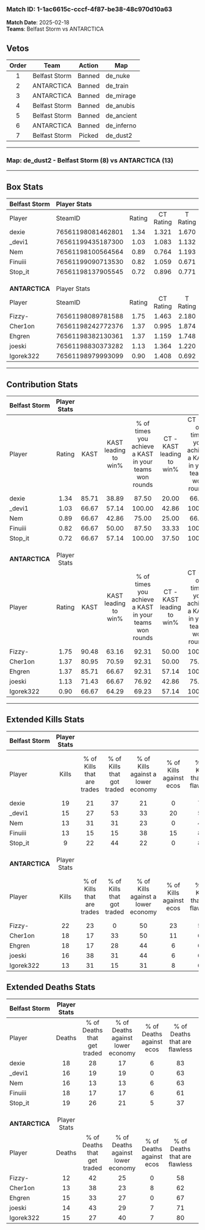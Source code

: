 ### Match ID: 1-1ac6615c-cccf-4f87-be38-48c970d10a63  
**Match Date**: 2025-02-18  
**Teams**: Belfast Storm vs ANTARCTICA  

## Vetos  

| Order | Team | Action | Map |
| :---: | :--: | :----: | --- |
| 1 | Belfast Storm | Banned | de_nuke |
| 2 | ANTARCTICA | Banned | de_train |
| 3 | ANTARCTICA | Banned | de_mirage |
| 4 | Belfast Storm | Banned | de_anubis |
| 5 | Belfast Storm | Banned | de_ancient |
| 6 | ANTARCTICA | Banned | de_inferno |
| 7 | Belfast Storm | Picked | de_dust2 |

---  

### **Map**: de_dust2 - Belfast Storm (8) vs ANTARCTICA (13)  
---  

## Box Stats  

| **Belfast Storm** | Player Stats      |        |           |          |       |       |       |         |        |      |     |
| :- | :- | :-: | :-: | :-: | :-: | :-: | :-: | :-: | :-: | :-: | :-: |
| Player            | SteamID           | Rating | CT Rating | T Rating | KAST  |  ADR  | Kills | Assists | Deaths | K/D  | HS% |
| dexie             | 76561198081462801 |  1.34  |   1.321   |  1.670   | 85.71 | 93.1  |  19   |    7    |   18   | 1.06 | 42  |
| _devi1            | 76561199435187300 |  1.03  |   1.083   |  1.132   | 66.67 | 77.9  |  15   |    4    |   16   | 0.94 | 46  |
| Nem               | 76561198100564564 |  0.89  |   0.764   |  1.193   | 66.67 | 63.4  |  13   |    3    |   16   | 0.81 | 69  |
| Finuiii           | 76561199090713530 |  0.82  |   1.059   |  0.671   | 66.67 | 55.0  |  13   |    3    |   18   | 0.72 | 38  |
| Stop_it           | 76561198137905545 |  0.72  |   0.896   |  0.771   | 66.67 | 79.8  |   9   |    5    |   19   | 0.47 | 55  |
|                   |                   |        |           |          |       |       |       |         |        |      |     |
|                   |                   |        |           |          |       |       |       |         |        |      |     |
|                   |                   |        |           |          |       |       |       |         |        |      |     |
| **ANTARCTICA**    | Player Stats      |        |           |          |       |       |       |         |        |      |     |
| Player            | SteamID           | Rating | CT Rating | T Rating | KAST  |  ADR  | Kills | Assists | Deaths | K/D  | HS% |
| Fizzy-            | 76561198089781588 |  1.75  |   1.463   |  2.180   | 90.48 | 123.2 |  22   |    6    |   12   | 1.83 | 50  |
| Cher1on           | 76561198242772376 |  1.37  |   0.995   |  1.874   | 80.95 | 90.3  |  18   |    3    |   13   | 1.38 | 83  |
| Ehgren            | 76561198382130361 |  1.37  |   1.159   |  1.748   | 85.71 | 91.5  |  18   |    6    |   15   | 1.20 | 66  |
| joeski            | 76561198830373282 |  1.13  |   1.364   |  1.220   | 71.43 | 70.5  |  16   |    3    |   14   | 1.14 | 62  |
| Igorek322         | 76561198979993099 |  0.90  |   1.408   |  0.692   | 66.67 | 57.2  |  13   |    2    |   15   | 0.87 | 30  |
---  

## Contribution Stats  

| **Belfast Storm** | Player Stats |       |                      |                                                        |                           |                                                             |                          |                                                            |
| :- | :-: | :-: | :-: | :-: | :-: | :-: | :-: | :-: |
| Player            |    Rating    | KAST  | KAST leading to win% | % of times you achieve a KAST in your teams won rounds | CT - KAST leading to win% | CT - % of times you achieve a KAST in your teams won rounds | T - KAST leading to win% | T - % of times you achieve a KAST in your teams won rounds |
| dexie             |     1.34     | 85.71 |        38.89         |                         87.50                          |           20.00           |                            66.67                            |          62.50           |                           100.00                           |
| _devi1            |     1.03     | 66.67 |        57.14         |                         100.00                         |           42.86           |                           100.00                            |          71.43           |                           100.00                           |
| Nem               |     0.89     | 66.67 |        42.86         |                         75.00                          |           25.00           |                            66.67                            |          66.67           |                           80.00                            |
| Finuiii           |     0.82     | 66.67 |        50.00         |                         87.50                          |           33.33           |                           100.00                            |          80.00           |                           80.00                            |
| Stop_it           |     0.72     | 66.67 |        57.14         |                         100.00                         |           37.50           |                           100.00                            |          83.33           |                           100.00                           |
|                   |              |       |                      |                                                        |                           |                                                             |                          |                                                            |
|                   |              |       |                      |                                                        |                           |                                                             |                          |                                                            |
|                   |              |       |                      |                                                        |                           |                                                             |                          |                                                            |
| **ANTARCTICA**    | Player Stats |       |                      |                                                        |                           |                                                             |                          |                                                            |
| Player            |    Rating    | KAST  | KAST leading to win% | % of times you achieve a KAST in your teams won rounds | CT - KAST leading to win% | CT - % of times you achieve a KAST in your teams won rounds | T - KAST leading to win% | T - % of times you achieve a KAST in your teams won rounds |
| Fizzy-            |     1.75     | 90.48 |        63.16         |                         92.31                          |           50.00           |                           100.00                            |          72.73           |                           88.89                            |
| Cher1on           |     1.37     | 80.95 |        70.59         |                         92.31                          |           50.00           |                            75.00                            |          81.82           |                           100.00                           |
| Ehgren            |     1.37     | 85.71 |        66.67         |                         92.31                          |           57.14           |                           100.00                            |          72.73           |                           88.89                            |
| joeski            |     1.13     | 71.43 |        66.67         |                         76.92                          |           42.86           |                            75.00                            |          87.50           |                           77.78                            |
| Igorek322         |     0.90     | 66.67 |        64.29         |                         69.23                          |           57.14           |                           100.00                            |          71.43           |                           55.56                            |
---  

## Extended Kills Stats  

| **Belfast Storm** | Player Stats |                            |                            |                                    |                         |                              |                                 |                                       |                    |           |
| :- | :-: | :-: | :-: | :-: | :-: | :-: | :-: | :-: | :-: | :-: |
| Player            |    Kills     | % of Kills that are trades | % of Kills that got traded | % of Kills against a lower economy | % of Kills against ecos | % of Kills that are flawless | % of Kills that are close duels | % of Kills that are assisted by flash | Pistol Round Kills | AWP Kills |
| dexie             |      19      |             21             |             37             |                 21                 |            0            |              74              |                0                |                   0                   |         4          |     6     |
| _devi1            |      15      |             27             |             53             |                 33                 |           20            |              53              |                0                |                   0                   |         1          |     2     |
| Nem               |      13      |             31             |             31             |                 23                 |            0            |              46              |                0                |                   0                   |         1          |     0     |
| Finuiii           |      13      |             15             |             15             |                 38                 |           15            |              85              |                8                |                   8                   |         0          |     0     |
| Stop_it           |      9       |             22             |             44             |                 22                 |            0            |              89              |               11                |                   0                   |         1          |     0     |
|                   |              |                            |                            |                                    |                         |                              |                                 |                                       |                    |           |
|                   |              |                            |                            |                                    |                         |                              |                                 |                                       |                    |           |
|                   |              |                            |                            |                                    |                         |                              |                                 |                                       |                    |           |
| **ANTARCTICA**    | Player Stats |                            |                            |                                    |                         |                              |                                 |                                       |                    |           |
| Player            |    Kills     | % of Kills that are trades | % of Kills that got traded | % of Kills against a lower economy | % of Kills against ecos | % of Kills that are flawless | % of Kills that are close duels | % of Kills that are assisted by flash | Pistol Round Kills | AWP Kills |
| Fizzy-            |      22      |             23             |             0              |                 50                 |           23            |              55              |               18                |                   5                   |         1          |     0     |
| Cher1on           |      18      |             17             |             33             |                 50                 |           11            |              61              |                0                |                   6                   |         2          |     0     |
| Ehgren            |      18      |             17             |             28             |                 44                 |            6            |              61              |               11                |                   6                   |         4          |     0     |
| joeski            |      16      |             38             |             31             |                 44                 |            6            |              63              |               13                |                   0                   |         0          |     0     |
| Igorek322         |      13      |             31             |             15             |                 31                 |            8            |              69              |                0                |                   0                   |         1          |    10     |
## Extended Deaths Stats  

| **Belfast Storm** | Player Stats |                             |                                   |                          |                               |                            |                           |               |
| :- | :-: | :-: | :-: | :-: | :-: | :-: | :-: | :-: |
| Player            |    Deaths    | % of Deaths that get traded | % of Deaths against lower economy | % of Deaths against ecos | % of Deaths that are flawless | % of Deaths that are close | % of Deaths while blinded | Deaths to AWP |
| dexie             |      18      |             28              |                17                 |            6             |              83               |             0              |             0             |       2       |
| _devi1            |      16      |             19              |                19                 |            0             |              63               |             13             |            13             |       3       |
| Nem               |      16      |             13              |                13                 |            6             |              63               |             13             |             0             |       1       |
| Finuiii           |      18      |             17              |                17                 |            6             |              61               |             6              |             6             |       2       |
| Stop_it           |      19      |             26              |                21                 |            5             |              37               |             16             |             0             |       2       |
|                   |              |                             |                                   |                          |                               |                            |                           |               |
|                   |              |                             |                                   |                          |                               |                            |                           |               |
|                   |              |                             |                                   |                          |                               |                            |                           |               |
| **ANTARCTICA**    | Player Stats |                             |                                   |                          |                               |                            |                           |               |
| Player            |    Deaths    | % of Deaths that get traded | % of Deaths against lower economy | % of Deaths against ecos | % of Deaths that are flawless | % of Deaths that are close | % of Deaths while blinded | Deaths to AWP |
| Fizzy-            |      12      |             42              |                25                 |            0             |              58               |             17             |             8             |       1       |
| Cher1on           |      13      |             38              |                23                 |            8             |              62               |             0              |             0             |       1       |
| Ehgren            |      15      |             33              |                27                 |            0             |              67               |             0              |             0             |       2       |
| joeski            |      14      |             43              |                29                 |            7             |              71               |             0              |             0             |       2       |
| Igorek322         |      15      |             27              |                40                 |            7             |              80               |             0              |             0             |       2       |
